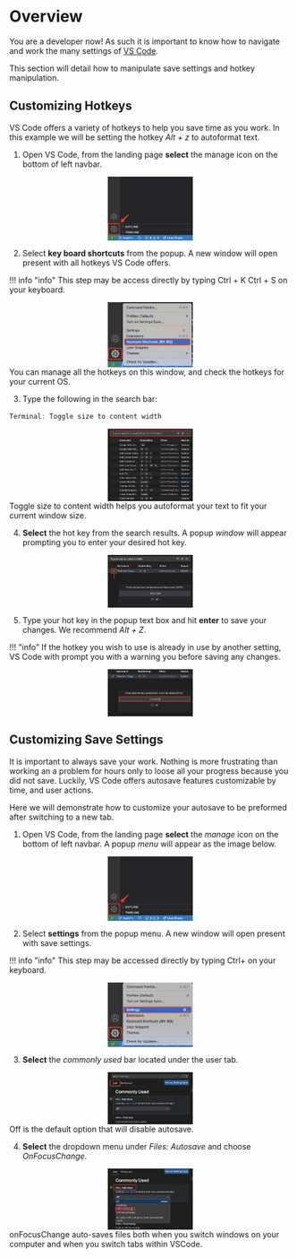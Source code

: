 # Overview

You are a developer now! As such it is important to know how to navigate and work the many settings of [VS Code](https://code.visualstudio.com/learn). 

This section will detail how to manipulate save settings and hotkey manipulation.

## Customizing Hotkeys

VS Code offers a variety of hotkeys to help you save time as you work. In this example we will be setting the hotkey _Alt + z_ to autoformat text.

1. Open VS Code, from the landing page **select** the manage icon on the bottom of left navbar.
<img src="../images/setting0.jpg" alt="VS Code side bar" style="display: block;margin-left: auto;margin-right: auto;width:30%;max-width:500px">

2. Select **key board shortcuts** from the popup. A new window will open present with all hotkeys VS Code offers.

!!! info "info"
    This step may be access directly by typing Ctrl + K Ctrl + S on your keyboard.

<img src="../images/setting1.jpg" alt="VS Code side bar" style="display: block;margin-left: auto;margin-right: auto;width:30%;max-width:500px">
You can manage all the hotkeys on this window, and check the hotkeys for your current OS.

3. Type the following in the search bar:

```{.js .annotate}
Terminal: Toggle size to content width
```
<img src="../images/setting2.jpg" alt="VS Code side bar" style="display: block;margin-left: auto;margin-right: auto;width:30%;max-width:500px">
Toggle size to content width helps you autoformat your text to fit your current window size.

4. **Select** the hot key from the search results. A popup _window_ will appear prompting you to enter your desired hot key.
<img src="../images/setting3.jpg" alt="VS Code side bar" style="display: block;margin-left: auto;margin-right: auto;width:30%;max-width:500px">

5. Type your hot key in the popup text box and hit **enter** to save your changes. We recommend _Alt + Z_.

!!! "info"
    If the hotkey you wish to use is already in use by another setting, VS Code with prompt you with a warning you before saving any changes.

<img src="../images/setting4.jpg" alt="VS Code side bar" style="display: block;margin-left: auto;margin-right: auto;width:30%;max-width:500px">

## Customizing Save Settings

It is important to always save your work. Nothing is more frustrating than working an a problem for hours only to loose all your progress because you did not save. Luckily, VS Code offers autosave features customizable by time, and user actions.

Here we will demonstrate how to customize your autosave to be preformed after switching to a new tab.

1. Open VS Code, from the landing page **select** the _manage_ icon on the bottom of left navbar. A popup _menu_ will appear as the image below.
<img src="../images/setting0.jpg" alt="VS Code side bar" style="display: block;margin-left: auto;margin-right: auto;width:30%;max-width:500px">

2. Select **settings** from the popup menu. A new window will open present with save settings.

!!! info "info"
    This step may be accessed directly by typing Ctrl+ on your keyboard.

<img src="../images/setting5.jpg" alt="VS Code side bar" style="display: block;margin-left: auto;margin-right: auto;width:30%;max-width:500px">

3. **Select** the _commonly used_ bar located under the user tab.
<img src="../images/setting6.jpg" alt="VS Code side bar" style="display: block;margin-left: auto;margin-right: auto;width:30%;max-width:500px">
Off is the default option that will disable autosave.

4. **Select** the dropdown menu under _Files: Autosave_ and choose _OnFocusChange_.
<img src="../images/setting7.jpg" alt="VS Code side bar" style="display: block;margin-left: auto;margin-right: auto;width:30%;max-width:500px">
onFocusChange auto-saves files both when you switch windows on your computer and when you switch tabs within VSCode.